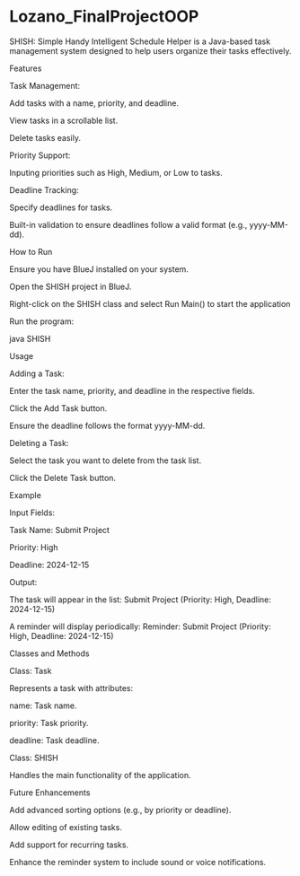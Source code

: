 # Lozano_FinalProjectOOP
SHISH: Simple Handy Intelligent Schedule Helper is a Java-based task management system designed to help users organize their tasks effectively.

Features

Task Management:

Add tasks with a name, priority, and deadline.

View tasks in a scrollable list.

Delete tasks easily.

Priority Support:

Inputing priorities such as High, Medium, or Low to tasks.

Deadline Tracking:

Specify deadlines for tasks.

Built-in validation to ensure deadlines follow a valid format (e.g., yyyy-MM-dd).

How to Run

Ensure you have BlueJ installed on your system.

Open the SHISH project in BlueJ.

Right-click on the SHISH class and select Run Main() to start the application

Run the program:

java SHISH

Usage

Adding a Task:

Enter the task name, priority, and deadline in the respective fields.

Click the Add Task button.

Ensure the deadline follows the format yyyy-MM-dd.

Deleting a Task:

Select the task you want to delete from the task list.

Click the Delete Task button.

Example

Input Fields:

Task Name: Submit Project

Priority: High

Deadline: 2024-12-15

Output:

The task will appear in the list: Submit Project (Priority: High, Deadline: 2024-12-15)

A reminder will display periodically: Reminder: Submit Project (Priority: High, Deadline: 2024-12-15)

Classes and Methods

Class: Task

Represents a task with attributes:

name: Task name.

priority: Task priority.

deadline: Task deadline.

Class: SHISH

Handles the main functionality of the application.

Future Enhancements

Add advanced sorting options (e.g., by priority or deadline).

Allow editing of existing tasks.

Add support for recurring tasks.

Enhance the reminder system to include sound or voice notifications.
